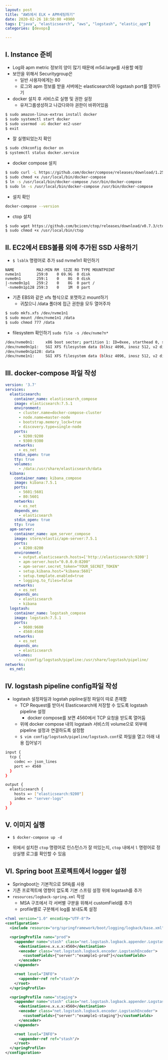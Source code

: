 ```yaml
---
layout: post
title: "AWS에서 ELK + APM세팅하기"
date: 2020-02-26 18:50:00 +0900
tags: ["java", "elasticsearch", "aws", "logstash", "elastic_apm"]
categories: [devops]

---
```


## I. Instance 준비

- Log와 apm metric 정보의 양이 많기 때문에 m5d.large를 사용할 예정
- 보안을 위해서 Securitygroup은 
  - 일반 사용자에게는 80
  - 로그와 apm 정보를 받을 서버에는 elasticsearch와 logstash port를 열어두기
- docker 설치 후 서비스로 실행 및 권한 설정
  - 유저그룹생성하고 나갔다와야 권한이 바뀌어있음

```bash
$ sudo amazon-linux-extras install docker
$ sudo systemctl start docker
$ sudo usermod -aG docker ec2-user
$ exit
```

- 잘 실행되었는지 확인

```bash
$ sudo chkconfig docker on 
$ systemctl status docker.service
```

- docker compose 설치

```bash
$ sudo curl -L https://github.com/docker/compose/releases/download/1.25.4/docker-compose-$(uname -s)-$(uname -m) -o /usr/local/bin/docker-compose
$ sudo chmod +x /usr/local/bin/docker-compose
$ ln -s /usr/local/bin/docker-compose /usr/bin/docker-compose
$ sudo ln -s /usr/local/bin/docker-compose /usr/bin/docker-compose

```

- 설치 확인

```bash
docker-compose --version

```

- ctop 설치

```bash
$ sudo wget https://github.com/bcicen/ctop/releases/download/v0.7.3/ctop-0.7.3-linux-amd64 -O /usr/local/bin/ctop
$ sudo chmod +x /usr/local/bin/ctop
```

## II. EC2에서 EBS볼륨 외에 추가된 SSD 사용하기

- `$ lsblk` 명령어로 추가 ssd nvme1n1 확인하기

```
NAME          MAJ:MIN RM  SIZE RO TYPE MOUNTPOINT
nvme1n1       259:0    0 69.9G  0 disk 
nvme0n1       259:1    0    8G  0 disk
|-nvme0n1p1   259:2    0    8G  0 part /
`-nvme0n1p128 259:3    0    1M  0 part
```

- 기존 EBS와 같은 xfs 형식으로 포맷하고 mount하기
  - 귀찮으니 /data 폴더에 접근 권한을 모두 열어주자
```bash
$ sudo mkfs.xfs /dev/nvme1n1
$ sudo mount /dev/nvme1n1 /data
$ sudo chmod 777 /data
```

- filesystem 확인하기 `sudo file -s /dev/nvme?n*`

```bash
/dev/nvme0n1:     x86 boot sector; partition 1: ID=0xee, starthead 0, startsector 1, 16777215 sectors, extended partition table (last)\011, code offset 0x63
/dev/nvme0n1p1:   SGI XFS filesystem data (blksz 4096, inosz 512, v2 dirs)
/dev/nvme0n1p128: data
/dev/nvme1n1:     SGI XFS filesystem data (blksz 4096, inosz 512, v2 dirs)
```

## III. docker-compose  파일 작성

```yaml
version: '3.7'
services:
  elasticsearch:
    container_name: elasticsearch_compose
    image: elasticsearch:7.5.1
    environment:
      - cluster.name=docker-compose-cluster
      - node.name=master-node
      - bootstrap.memory_lock=true
      - discovery.type=single-node
    ports:
      - 9200:9200
      - 9300:9300
    networks:
      - es_net
    stdin_open: true
    tty: true
    volumes:
      - /data:/usr/share/elasticsearch/data
  kibana:
    container_name: kibana_compose
    image: kibana:7.5.1
    ports:
      - 5601:5601
      - 80:5601
    networks:
      - es_net
    depends_on:
      - elasticsearch
    stdin_open: true
    tty: true
  apm-server:
    container_name: apm_server_compose
    image: store/elastic/apm-server:7.5.1
    ports:
      - 8200:8200
    environment:
      - output.elasticsearch.hosts=['http://elasticsearch:9200']
      - apm-server.host="0.0.0.0:8200"
      - apm-server.secret_token="YOUR_SECRET_TOKEN"
      - setup.kibana.host="kibana:5601"
      - setup.template.enabled=true
      - logging.to_files=false
    networks:
      - es_net
    depends_on:
      - elasticsearch
      - kibana
  logstash:
    container_name: logstash_compose
    image: logstash:7.5.1
    ports:
      - 9600:9600
      - 4560:4560
    networks:
      - es_net
    depends_on:
      - elasticsearch
    volumes:
      - ~/config/logstash/pipeline:/usr/share/logstash/pipeline/
networks:
  es_net:
```

## IV. logstash pipeline config파일 작성

- logstash 설정파일과 logstah pipline설정 파일이 따로 존재함
  - TCP Request를 받아서 Elasticsearch에 저장할 수 있도록 logstash pipeline 설정
    - docker compose를 보면 4560에서 TCP 요청을 받도록 열어둠
  - 위에 docker compose 내의 logstash 서비스의 volume으로 외부에 pipeline 설정과 연결하도록 설정함
  - `$ vim config/logstash/pipeline/logstash.conf`로 파일을 열고 아래 내용 집어넣기

```bash
input {
  tcp {
    codec => json_lines
    port => 4560
  }
}

output {
  elasticsearch {
    hosts => ["elasticsearch:9200"]
    index => "server-logs"
  }
}

```



## V. 이미지 실행

- `$ docker-compose up -d`

- 위에서 설치한 `ctop` 명령어로 인스턴스가 잘 떠있는지, `ctop` 내에서  `l` 명령어로 정상실행 로그를 확인할 수 있음 

## VI. Spring boot 프로젝트에서 logger 설정

- Springboot는 기본적으로 Slf4j를 사용
- 기존 프로젝트에 영향이 없도록 기본 스프링 설정 위에 logstash를 추가
- `resources/logback-spring.xml` 작성
  - MSA 구조에서 각 서버별 구분을 위해서 customField를 추가
  - profile별로 구분해서 log를 보내도록 설정

```xml
<?xml version="1.0" encoding="UTF-8"?>
<configuration>
  <include resource="org/springframework/boot/logging/logback/base.xml"/>

  <springProfile name="prod">
    <appender name="stash" class="net.logstash.logback.appender.LogstashTcpSocketAppender">
      <destination>x.x.x.x:4560</destination>
      <encoder class="net.logstash.logback.encoder.LogstashEncoder">
        <customFields>{"server":"example1-prod"}</customFields>
      </encoder>
    </appender>

    <root level="INFO">
      <appender-ref ref="stash"/>
    </root>
  </springProfile>

  <springProfile name="staging">
    <appender name="stash" class="net.logstash.logback.appender.LogstashTcpSocketAppender">
      <destination>x.x.x.x:4560</destination>
      <encoder class="net.logstash.logback.encoder.LogstashEncoder">
        <customFields>{"server":"example1-staging"}</customFields>
      </encoder>
    </appender>

    <root level="INFO">
      <appender-ref ref="stash"/>
    </root>
  </springProfile>
</configuration>

```

